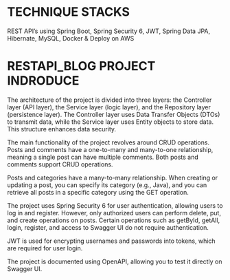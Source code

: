 # TECHNIQUE STACKS
REST API’s using Spring Boot, Spring Security 6, JWT, Spring Data JPA, Hibernate, MySQL, Docker &amp; Deploy on AWS

# RESTAPI_BLOG PROJECT INDRODUCE
The architecture of the project is divided into three layers: the Controller layer (API layer), the Service layer (logic layer), and the Repository layer (persistence layer). The Controller layer uses Data Transfer Objects (DTOs) to transmit data, while the Service layer uses Entity objects to store data. This structure enhances data security.

The main functionality of the project revolves around CRUD operations. Posts and comments have a one-to-many and many-to-one relationship, meaning a single post can have multiple comments. Both posts and comments support CRUD operations.

Posts and categories have a many-to-many relationship. When creating or updating a post, you can specify its category (e.g., Java), and you can retrieve all posts in a specific category using the GET operation.

The project uses Spring Security 6 for user authentication, allowing users to log in and register. However, only authorized users can perform delete, put, and create operations on posts. Certain operations such as getById, getAll, login, register, and access to Swagger UI do not require authentication.

JWT is used for encrypting usernames and passwords into tokens, which are required for user login.

The project is documented using OpenAPI, allowing you to test it directly on Swagger UI.
